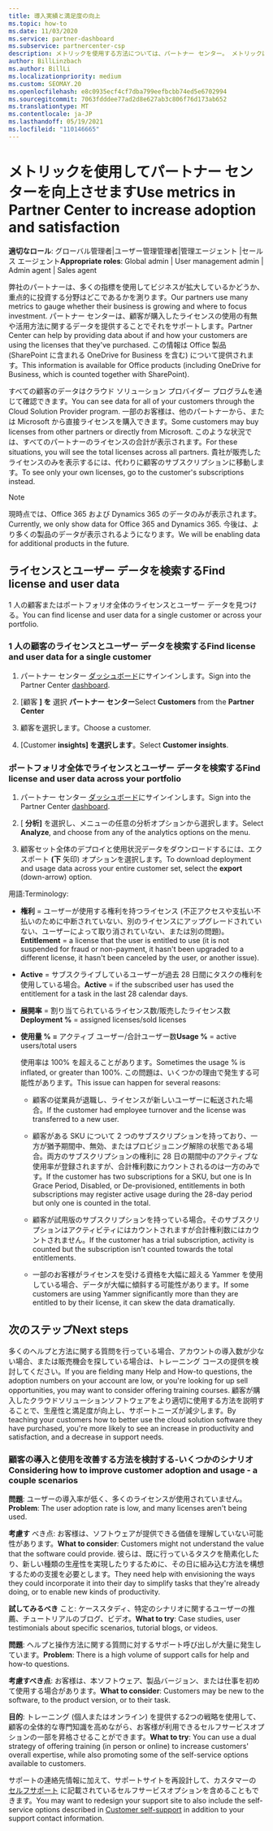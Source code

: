 ```yaml
---
title: 導入実績と満足度の向上
ms.topic: how-to
ms.date: 11/03/2020
ms.service: partner-dashboard
ms.subservice: partnercenter-csp
description: メトリックを使用する方法については、パートナー センター。 メトリックは、ビジネスが成長している場合、顧客がライセンスを使用する方法、投資に重点を置く場所を示します。
author: BillLinzbach
ms.author: BillLi
ms.localizationpriority: medium
ms.custom: SEOMAY.20
ms.openlocfilehash: e8c0935ecf4cf7dba799eefbcbb74ed5e6702994
ms.sourcegitcommit: 7063fdddee77ad2d8e627ab3c806f76d173ab652
ms.translationtype: MT
ms.contentlocale: ja-JP
ms.lasthandoff: 05/19/2021
ms.locfileid: "110146665"
---
```

# <a name="use-metrics-in-partner-center-to-increase-adoption-and-satisfaction"></a><span data-ttu-id="e9ee4-104">メトリックを使用してパートナー センターを向上させます</span><span class="sxs-lookup"><span data-stu-id="e9ee4-104">Use metrics in Partner Center to increase adoption and satisfaction</span></span>

<span data-ttu-id="e9ee4-105">**適切なロール**: グローバル管理者|ユーザー管理管理者|管理エージェント |セールス エージェント</span><span class="sxs-lookup"><span data-stu-id="e9ee4-105">**Appropriate roles**: Global admin | User management admin | Admin agent | Sales agent</span></span>

<span data-ttu-id="e9ee4-106">弊社のパートナーは、多くの指標を使用してビジネスが拡大しているかどうか、重点的に投資する分野はどこであるかを測ります。</span><span class="sxs-lookup"><span data-stu-id="e9ee4-106">Our partners use many metrics to gauge whether their business is growing and where to focus investment.</span></span> <span data-ttu-id="e9ee4-107">パートナー センターは、顧客が購入したライセンスの使用の有無や活用方法に関するデータを提供することでそれをサポートします。</span><span class="sxs-lookup"><span data-stu-id="e9ee4-107">Partner Center can help by providing data about if and how your customers are using the licenses that they've purchased.</span></span> <span data-ttu-id="e9ee4-108">この情報は Office 製品 (SharePoint に含まれる OneDrive for Business を含む) について提供されます。</span><span class="sxs-lookup"><span data-stu-id="e9ee4-108">This information is available for Office products (including OneDrive for Business, which is counted together with SharePoint).</span></span>

<span data-ttu-id="e9ee4-109">すべての顧客のデータはクラウド ソリューション プロバイダー プログラムを通じて確認できます。</span><span class="sxs-lookup"><span data-stu-id="e9ee4-109">You can see data for all of your customers through the Cloud Solution Provider program.</span></span> <span data-ttu-id="e9ee4-110">一部のお客様は、他のパートナーから、または Microsoft から直接ライセンスを購入できます。</span><span class="sxs-lookup"><span data-stu-id="e9ee4-110">Some customers may buy licenses from other partners or directly from Microsoft.</span></span> <span data-ttu-id="e9ee4-111">このような状況では、すべてのパートナーのライセンスの合計が表示されます。</span><span class="sxs-lookup"><span data-stu-id="e9ee4-111">For these situations, you will see the total licenses across all partners.</span></span> <span data-ttu-id="e9ee4-112">貴社が販売したライセンスのみを表示するには、代わりに顧客のサブスクリプションに移動します。</span><span class="sxs-lookup"><span data-stu-id="e9ee4-112">To see only your own licenses, go to the customer's subscriptions instead.</span></span>

> [!NOTE]  
> <span data-ttu-id="e9ee4-113">現時点では、Office 365 および Dynamics 365 のデータのみが表示されます。</span><span class="sxs-lookup"><span data-stu-id="e9ee4-113">Currently, we only show data for Office 365 and Dynamics 365.</span></span> <span data-ttu-id="e9ee4-114">今後は、より多くの製品のデータが表示されるようになります。</span><span class="sxs-lookup"><span data-stu-id="e9ee4-114">We will be enabling data for additional products in the future.</span></span>

## <a name="find-license-and-user-data"></a><span data-ttu-id="e9ee4-115">ライセンスとユーザー データを検索する</span><span class="sxs-lookup"><span data-stu-id="e9ee4-115">Find license and user data</span></span>

<span data-ttu-id="e9ee4-116">1 人の顧客またはポートフォリオ全体のライセンスとユーザー データを見つける。</span><span class="sxs-lookup"><span data-stu-id="e9ee4-116">You can find license and user data for a single customer or across your portfolio.</span></span>

### <a name="find-license-and-user-data-for-a-single-customer"></a><span data-ttu-id="e9ee4-117">1 人の顧客のライセンスとユーザー データを検索する</span><span class="sxs-lookup"><span data-stu-id="e9ee4-117">Find license and user data for a single customer</span></span>

1. <span data-ttu-id="e9ee4-118">パートナー センター [ダッシュボード](https://partner.microsoft.com/dashboard)にサインインします。</span><span class="sxs-lookup"><span data-stu-id="e9ee4-118">Sign into the Partner Center [dashboard](https://partner.microsoft.com/dashboard).</span></span>

2. <span data-ttu-id="e9ee4-119">[顧客 **] を** 選択 **パートナー センター**</span><span class="sxs-lookup"><span data-stu-id="e9ee4-119">Select **Customers** from the **Partner Center**</span></span>

3. <span data-ttu-id="e9ee4-120">顧客を選択します。</span><span class="sxs-lookup"><span data-stu-id="e9ee4-120">Choose a customer.</span></span>

4. <span data-ttu-id="e9ee4-121">[Customer **insights] を選択します**。</span><span class="sxs-lookup"><span data-stu-id="e9ee4-121">Select **Customer insights**.</span></span>

### <a name="find-license-and-user-data-across-your-portfolio"></a><span data-ttu-id="e9ee4-122">ポートフォリオ全体でライセンスとユーザー データを検索する</span><span class="sxs-lookup"><span data-stu-id="e9ee4-122">Find license and user data across your portfolio</span></span>

1. <span data-ttu-id="e9ee4-123">パートナー センター [ダッシュボード](https://partner.microsoft.com/dashboard)にサインインします。</span><span class="sxs-lookup"><span data-stu-id="e9ee4-123">Sign into the Partner Center [dashboard](https://partner.microsoft.com/dashboard).</span></span>

2. <span data-ttu-id="e9ee4-124">[ **分析]** を選択し、メニューの任意の分析オプションから選択します。</span><span class="sxs-lookup"><span data-stu-id="e9ee4-124">Select **Analyze**, and choose from any of the analytics options on the menu.</span></span>

3. <span data-ttu-id="e9ee4-125">顧客セット全体のデプロイと使用状況データをダウンロードするには、エクスポート **(下** 矢印) オプションを選択します。</span><span class="sxs-lookup"><span data-stu-id="e9ee4-125">To download deployment and usage data across your entire customer set, select the **export** (down-arrow) option.</span></span>

<span data-ttu-id="e9ee4-126">用語:</span><span class="sxs-lookup"><span data-stu-id="e9ee4-126">Terminology:</span></span>

- <span data-ttu-id="e9ee4-127">**権利** = ユーザーが使用する権利を持つライセンス (不正アクセスや支払い不払いのために中断されていない、別のライセンスにアップグレードされていない、ユーザーによって取り消されていない、または別の問題)。</span><span class="sxs-lookup"><span data-stu-id="e9ee4-127">**Entitlement** = a license that the user is entitled to use (it is not suspended for fraud or non-payment, it hasn't been upgraded to a different license, it hasn't been canceled by the user, or another issue).</span></span>

- <span data-ttu-id="e9ee4-128">**Active** = サブスクライブしているユーザーが過去 28 日間にタスクの権利を使用している場合。</span><span class="sxs-lookup"><span data-stu-id="e9ee4-128">**Active** = if the subscribed user has used the entitlement for a task in the last 28 calendar days.</span></span>

- <span data-ttu-id="e9ee4-129">**展開率** = 割り当てられているライセンス数/販売したライセンス数</span><span class="sxs-lookup"><span data-stu-id="e9ee4-129">**Deployment %** = assigned licenses/sold licenses</span></span>

- <span data-ttu-id="e9ee4-130">**使用量 % =** アクティブ ユーザー/合計ユーザー数</span><span class="sxs-lookup"><span data-stu-id="e9ee4-130">**Usage %** = active users/total users</span></span>

   <span data-ttu-id="e9ee4-131">使用率は 100% を超えることがあります。</span><span class="sxs-lookup"><span data-stu-id="e9ee4-131">Sometimes the usage % is inflated, or greater than 100%.</span></span> <span data-ttu-id="e9ee4-132">この問題は、いくつかの理由で発生する可能性があります。</span><span class="sxs-lookup"><span data-stu-id="e9ee4-132">This issue can happen for several reasons:</span></span>

  - <span data-ttu-id="e9ee4-133">顧客の従業員が退職し、ライセンスが新しいユーザーに転送された場合。</span><span class="sxs-lookup"><span data-stu-id="e9ee4-133">If the customer had employee turnover and the license was transferred to a new user.</span></span>

  - <span data-ttu-id="e9ee4-134">顧客がある SKU について 2 つのサブスクリプションを持っており、一方が猶予期間中、無効、またはプロビジョニング解除の状態である場合。両方のサブスクリプションの権利に 28 日の期間中のアクティブな使用率が登録されますが、合計権利数にカウントされるのは一方のみです。</span><span class="sxs-lookup"><span data-stu-id="e9ee4-134">If the customer has two subscriptions for a SKU, but one is In Grace Period, Disabled, or De-provisioned, entitlements in both subscriptions may register active usage during the 28-day period but only one is counted in the total.</span></span>

  - <span data-ttu-id="e9ee4-135">顧客が試用版のサブスクリプションを持っている場合。そのサブスクリプションはアクティビティにはカウントされますが合計権利数にはカウントされません。</span><span class="sxs-lookup"><span data-stu-id="e9ee4-135">If the customer has a trial subscription, activity is counted but the subscription isn't counted towards the total entitlements.</span></span>

  - <span data-ttu-id="e9ee4-136">一部のお客様がライセンスを受ける資格を大幅に超える Yammer を使用している場合、データが大幅に傾斜する可能性があります。</span><span class="sxs-lookup"><span data-stu-id="e9ee4-136">If some customers are using Yammer significantly more than they are entitled to by their license, it can skew the data dramatically.</span></span>

## <a name="next-steps"></a><span data-ttu-id="e9ee4-137">次のステップ</span><span class="sxs-lookup"><span data-stu-id="e9ee4-137">Next steps</span></span>

<span data-ttu-id="e9ee4-138">多くのヘルプと方法に関する質問を行っている場合、アカウントの導入数が少ない場合、または販売機会を探している場合は、トレーニング コースの提供を検討してください。</span><span class="sxs-lookup"><span data-stu-id="e9ee4-138">If you are fielding many Help and How-to questions, the adoption numbers on your account are low, or you're looking for up sell opportunities, you may want to consider offering training courses.</span></span> <span data-ttu-id="e9ee4-139">顧客が購入したクラウドソリューションソフトウェアをより適切に使用する方法を説明することで、生産性と満足度が向上し、サポートニーズが減少します。</span><span class="sxs-lookup"><span data-stu-id="e9ee4-139">By teaching your customers how to better use the cloud solution software they have purchased, you're more likely to see an increase in productivity and satisfaction, and a decrease in support needs.</span></span>

### <a name="considering-how-to-improve-customer-adoption-and-usage---a-couple-scenarios"></a><span data-ttu-id="e9ee4-140">顧客の導入と使用を改善する方法を検討する-いくつかのシナリオ</span><span class="sxs-lookup"><span data-stu-id="e9ee4-140">Considering how to improve customer adoption and usage - a couple scenarios</span></span>

<span data-ttu-id="e9ee4-141">**問題**: ユーザーの導入率が低く、多くのライセンスが使用されていません。</span><span class="sxs-lookup"><span data-stu-id="e9ee4-141">**Problem**: The user adoption rate is low, and many licenses aren't being used.</span></span>

<span data-ttu-id="e9ee4-142">**考慮す** べき点: お客様は、ソフトウェアが提供できる価値を理解していない可能性があります。</span><span class="sxs-lookup"><span data-stu-id="e9ee4-142">**What to consider**: Customers might not understand the value that the software could provide.</span></span> <span data-ttu-id="e9ee4-143">彼らは、既に行っているタスクを簡素化したり、新しい種類の生産性を実現したりするために、その日に組み込む方法を構想するための支援を必要とします。</span><span class="sxs-lookup"><span data-stu-id="e9ee4-143">They need help with envisioning the ways they could incorporate it into their day to simplify tasks that they're already doing, or to enable new kinds of productivity.</span></span>

<span data-ttu-id="e9ee4-144">**試してみるべき** こと: ケーススタディ、特定のシナリオに関するユーザーの推薦、チュートリアルのブログ、ビデオ。</span><span class="sxs-lookup"><span data-stu-id="e9ee4-144">**What to try**: Case studies, user testimonials about specific scenarios, tutorial blogs, or videos.</span></span>

<span data-ttu-id="e9ee4-145">**問題**: ヘルプと操作方法に関する質問に対するサポート呼び出しが大量に発生しています。</span><span class="sxs-lookup"><span data-stu-id="e9ee4-145">**Problem**: There is a high volume of support calls for help and how-to questions.</span></span>

<span data-ttu-id="e9ee4-146">**考慮すべき点**: お客様は、本ソフトウェア、製品バージョン、または仕事を初めて使用する場合があります。</span><span class="sxs-lookup"><span data-stu-id="e9ee4-146">**What to consider**: Customers may be new to the software, to the product version, or to their task.</span></span>

<span data-ttu-id="e9ee4-147">**目的**: トレーニング (個人またはオンライン) を提供する2つの戦略を使用して、顧客の全体的な専門知識を高めながら、お客様が利用できるセルフサービスオプションの一部を昇格させることができます。</span><span class="sxs-lookup"><span data-stu-id="e9ee4-147">**What to try**: You can use a dual strategy of offering training (in person or online) to increase customers' overall expertise, while also promoting some of the self-service options available to customers.</span></span>

<span data-ttu-id="e9ee4-148">サポートの連絡先情報に加えて、サポートサイトを再設計して、カスタマーの [セルフサポート](customer-self-support.md) に記載されているセルフサービスオプションを含めることもできます。</span><span class="sxs-lookup"><span data-stu-id="e9ee4-148">You may want to redesign your support site to also include the self-service options described in [Customer self-support](customer-self-support.md) in addition to your support contact information.</span></span>

